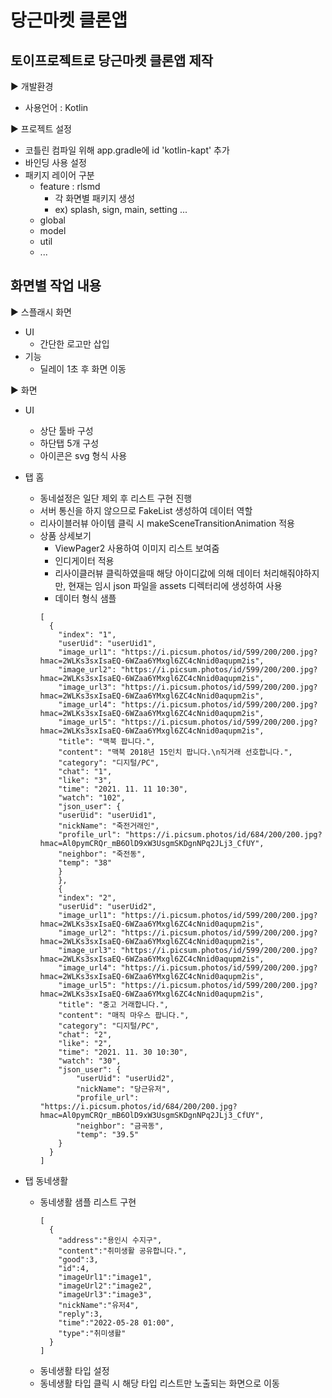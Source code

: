 # 당근마켓 클론앱

## 토이프로젝트로 당근마켓 클론앱 제작

► 개발환경

- 사용언어 : Kotlin

► 프로젝트 설정

- 코틀린 컴파일 위해 app.gradle에 id 'kotlin-kapt' 추가
- 바인딩 사용 설정
- 패키지 레이어 구분
  - feature : rlsmd
    - 각 화면별 패키지 생성
    - ex) splash, sign, main, setting ...
  - global
  - model
  - util
  - ...

## 화면별 작업 내용

► 스플래시 화면

- UI
  - 간단한 로고만 삽입
- 기능
  - 딜레이 1초 후 화면 이동

► 화면

- UI

  - 상단 툴바 구성
  - 하단탭 5개 구성
  - 아이콘은 svg 형식 사용

- 탭 홈

  - 동네설정은 일단 제외 후 리스트 구현 진행
  - 서버 통신을 하지 않으므로 FakeList 생성하여 데이터 역할
  - 리사이블러뷰 아이템 클릭 시 makeSceneTransitionAnimation 적용
  - 상품 상세보기
    - ViewPager2 사용하여 이미지 리스트 보여줌
    - 인디게이터 적용
    - 리사이클러뷰 클릭하였을때 해당 아이디값에 의해 데이터 처리해줘야하지만, 현재는 임시 json 파일을 assets 디렉터리에 생성하여 사용
    - 데이터 형식 샘플
    ```
    [
      {
        "index": "1",
        "userUid": "userUid1",
        "image_url1": "https://i.picsum.photos/id/599/200/200.jpg?hmac=2WLKs3sxIsaEQ-6WZaa6YMxgl6ZC4cNnid0aqupm2is",
        "image_url2": "https://i.picsum.photos/id/599/200/200.jpg?hmac=2WLKs3sxIsaEQ-6WZaa6YMxgl6ZC4cNnid0aqupm2is",
        "image_url3": "https://i.picsum.photos/id/599/200/200.jpg?hmac=2WLKs3sxIsaEQ-6WZaa6YMxgl6ZC4cNnid0aqupm2is",
        "image_url4": "https://i.picsum.photos/id/599/200/200.jpg?hmac=2WLKs3sxIsaEQ-6WZaa6YMxgl6ZC4cNnid0aqupm2is",
        "image_url5": "https://i.picsum.photos/id/599/200/200.jpg?hmac=2WLKs3sxIsaEQ-6WZaa6YMxgl6ZC4cNnid0aqupm2is",
        "title": "맥북 팝니다.",
        "content": "맥북 2018년 15인치 팝니다.\n직거래 선호합니다.",
        "category": "디지털/PC",
        "chat": "1",
        "like": "3",
        "time": "2021. 11. 11 10:30",
        "watch": "102",
        "json_user": {
        "userUid": "userUid1",
        "nickName": "죽전거래인",
        "profile_url": "https://i.picsum.photos/id/684/200/200.jpg?hmac=Al0pymCRQr_mB6OlD9xW3UsgmSKDgnNPq2JLj3_CfUY",
        "neighbor": "죽전동",
        "temp": "38"
        }
        },
        {
        "index": "2",
        "userUid": "userUid2",
        "image_url1": "https://i.picsum.photos/id/599/200/200.jpg?hmac=2WLKs3sxIsaEQ-6WZaa6YMxgl6ZC4cNnid0aqupm2is",
        "image_url2": "https://i.picsum.photos/id/599/200/200.jpg?hmac=2WLKs3sxIsaEQ-6WZaa6YMxgl6ZC4cNnid0aqupm2is",
        "image_url3": "https://i.picsum.photos/id/599/200/200.jpg?hmac=2WLKs3sxIsaEQ-6WZaa6YMxgl6ZC4cNnid0aqupm2is",
        "image_url4": "https://i.picsum.photos/id/599/200/200.jpg?hmac=2WLKs3sxIsaEQ-6WZaa6YMxgl6ZC4cNnid0aqupm2is",
        "image_url5": "https://i.picsum.photos/id/599/200/200.jpg?hmac=2WLKs3sxIsaEQ-6WZaa6YMxgl6ZC4cNnid0aqupm2is",
        "title": "중고 거래합니다.",
        "content": "매직 마우스 팝니다.",
        "category": "디지털/PC",
        "chat": "2",
        "like": "2",
        "time": "2021. 11. 30 10:30",
        "watch": "30",
        "json_user": {
            "userUid": "userUid2",
            "nickName": "당근유저",
            "profile_url": "https://i.picsum.photos/id/684/200/200.jpg?hmac=Al0pymCRQr_mB6OlD9xW3UsgmSKDgnNPq2JLj3_CfUY",
            "neighbor": "금곡동",
            "temp": "39.5"
        }
      }
    ]
    ```

- 탭 동네생활
  - 동네생활 샘플 리스트 구현
    ```
    [
      {
        "address":"용인시 수지구",
        "content":"취미생활 공유합니다.",
        "good":3,
        "id":4,
        "imageUrl1":"image1",
        "imageUrl2":"image2",
        "imageUrl3":"image3",
        "nickName":"유저4",
        "reply":3,
        "time":"2022-05-28 01:00",
        "type":"취미생활"
      }
    ]
    ```
  - 동네생활 타입 설정
  - 동네생활 타입 클릭 시 해당 타입 리스트만 노출되는 화면으로 이동
